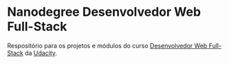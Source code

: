 # Nanodegree Desenvolvedor Web Full-Stack

Respositório para os projetos e módulos do curso [Desenvolvedor Web Full-Stack](https://br.udacity.com/course/full-stack-web-developer-nanodegree--nd004) da [Udacity](https://br.udacity.com/).